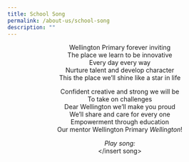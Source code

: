 ```yaml
---
title: School Song
permalink: /about-us/school-song
description: ""
---
```

<center> Wellington Primary forever inviting <br>
The place we learn to be innovative <br>
Every day every way <br>
Nurture talent and develop character <br>
This the place we’ll shine like a star in life

<p> 

Confident creative and strong we will be <br>
To take on challenges <br>
Dear Wellington we’ll make you proud <br>
We’ll share and care for every one <br>
Empowerment through education <br>
Our mentor Wellington Primary *Wellington*!

<p>
	
*Play song:* <br>
</insert song>